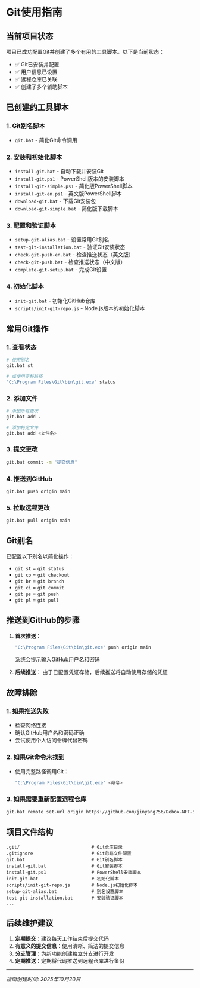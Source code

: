 # Git使用指南

## 当前项目状态

项目已成功配置Git并创建了多个有用的工具脚本。以下是当前状态：

- ✅ Git已安装并配置
- ✅ 用户信息已设置
- ✅ 远程仓库已关联
- ✅ 创建了多个辅助脚本

## 已创建的工具脚本

### 1. Git别名脚本
- `git.bat` - 简化Git命令调用

### 2. 安装和初始化脚本
- `install-git.bat` - 自动下载并安装Git
- `install-git.ps1` - PowerShell版本的安装脚本
- `install-git-simple.ps1` - 简化版PowerShell脚本
- `install-git-en.ps1` - 英文版PowerShell脚本
- `download-git.bat` - 下载Git安装包
- `download-git-simple.bat` - 简化版下载脚本

### 3. 配置和验证脚本
- `setup-git-alias.bat` - 设置常用Git别名
- `test-git-installation.bat` - 验证Git安装状态
- `check-git-push-en.bat` - 检查推送状态（英文版）
- `check-git-push.bat` - 检查推送状态（中文版）
- `complete-git-setup.bat` - 完成Git设置

### 4. 初始化脚本
- `init-git.bat` - 初始化GitHub仓库
- `scripts/init-git-repo.js` - Node.js版本的初始化脚本

## 常用Git操作

### 1. 查看状态
```bash
# 使用别名
git.bat st

# 或使用完整路径
"C:\Program Files\Git\bin\git.exe" status
```

### 2. 添加文件
```bash
# 添加所有更改
git.bat add .

# 添加特定文件
git.bat add <文件名>
```

### 3. 提交更改
```bash
git.bat commit -m "提交信息"
```

### 4. 推送到GitHub
```bash
git.bat push origin main
```

### 5. 拉取远程更改
```bash
git.bat pull origin main
```

## Git别名

已配置以下别名以简化操作：
- `git st` = `git status`
- `git co` = `git checkout`
- `git br` = `git branch`
- `git ci` = `git commit`
- `git ps` = `git push`
- `git pl` = `git pull`

## 推送到GitHub的步骤

1. **首次推送**：
   ```bash
   "C:\Program Files\Git\bin\git.exe" push origin main
   ```
   系统会提示输入GitHub用户名和密码

2. **后续推送**：
   由于已配置凭证存储，后续推送将自动使用存储的凭证

## 故障排除

### 1. 如果推送失败
- 检查网络连接
- 确认GitHub用户名和密码正确
- 尝试使用个人访问令牌代替密码

### 2. 如果Git命令未找到
- 使用完整路径调用Git：
  ```bash
  "C:\Program Files\Git\bin\git.exe" <命令>
  ```

### 3. 如果需要重新配置远程仓库
```bash
git.bat remote set-url origin https://github.com/jinyang756/Debox-NFT-Sim.git
```

## 项目文件结构

```
.git/                           # Git仓库目录
.gitignore                      # Git忽略文件配置
git.bat                         # Git别名脚本
install-git.bat                 # Git安装脚本
install-git.ps1                 # PowerShell安装脚本
init-git.bat                    # 初始化脚本
scripts/init-git-repo.js        # Node.js初始化脚本
setup-git-alias.bat             # 别名设置脚本
test-git-installation.bat       # 安装验证脚本
...
```

## 后续维护建议

1. **定期提交**：建议每天工作结束后提交代码
2. **有意义的提交信息**：使用清晰、简洁的提交信息
3. **分支管理**：为新功能创建独立分支进行开发
4. **定期推送**：定期将代码推送到远程仓库进行备份

---
*指南创建时间: 2025年10月20日*